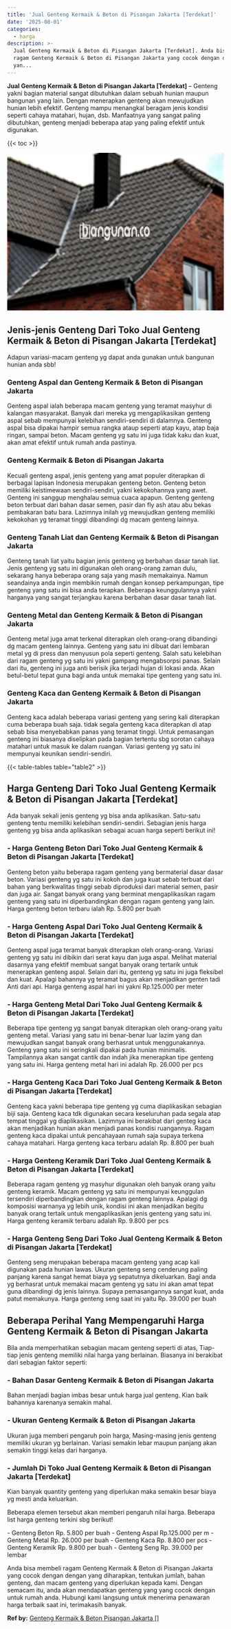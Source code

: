 ```yaml
---
title: 'Jual Genteng Kermaik & Beton di Pisangan Jakarta [Terdekat]'
date: '2025-08-01'
categories:
  - harga
description: >-
  Jual Genteng Kermaik & Beton di Pisangan Jakarta [Terdekat]. Anda bisa membeli
  ragam Genteng Kermaik & Beton di Pisangan Jakarta yang cocok dengan dengan
  yan...
---
```


**Jual Genteng Kermaik & Beton di Pisangan Jakarta \[Terdekat\]** – Genteng yakni bagian material sangat dibutuhkan dalam sebuah hunian maupun bangunan yang lain. Dengan menerapkan genteng akan mewujudkan hunian lebih efektif. Genteng mampu menangkal beragam jenis kondisi seperti cahaya matahari, hujan, dsb. Manfaatnya yang sangat paling dibutuhkan, genteng menjadi beberapa atap yang paling efektif untuk digunakan.

{{< toc >}}

![Jual Genteng Kermaik & Beton di Pisangan Jakarta [Terdekat]](/images/genteng-minimalis-murah08.png)

## Jenis-jenis Genteng Dari Toko Jual Genteng Kermaik & Beton di Pisangan Jakarta \[Terdekat\]

Adapun variasi-macam genteng yg dapat anda gunakan untuk bangunan hunian anda sbb!

### Genteng Aspal dan Genteng Kermaik & Beton di Pisangan Jakarta

Genteng aspal ialah beberapa macam genteng yang teramat masyhur di kalangan masyarakat. Banyak dari mereka yg mengaplikasikan genteng aspal sebab mempunyai kelebihan sendiri-sendiri di dalamnya. Genteng aspal bisa dipakai hampir semua rangka ataup seperti atap kayu, atap baja ringan, sampai beton. Macam genteng yg satu ini juga tidak kaku dan kuat, akan amat efektif untuk rumah anda pastinya.

### Genteng Kermaik & Beton di Pisangan Jakarta

Kecuali genteng aspal, jenis genteng yang amat populer diterapkan di berbagai lapisan Indonesia merupakan genteng beton. Genteng beton memiliki keistimewaan sendiri-sendiri, yakni kekokohannya yang awet. Genteng ini sanggup menghalau semua cuaca apapun. Genteng genteng beton terbuat dari bahan dasar semen, pasir dan fly ash atau abu bekas pembakaran batu bara. Lazimnya inilah yg mewujudkan genteng memiliki kekokohan yg teramat tinggi dibandingi dg macam genteng lainnya.

### Genteng Tanah Liat dan Genteng Kermaik & Beton di Pisangan Jakarta

Genteng tanah liat yaitu bagian jenis genteng yg berbahan dasar tanah liat. Jenis genteng yg satu ini digunakan oleh orang-orang zaman dulu, sekarang hanya beberapa orang saja yang masih memakainya. Namun seandainya anda ingin membikin rumah dengan konsep perkampungan, tipe genteng yang satu ini bisa anda terapkan. Beberapa keunggulannya yakni harganya yang sangat terjangkau karena berbahan dasar dasar tanah liat.

### Genteng Metal dan Genteng Kermaik & Beton di Pisangan Jakarta

Genteng metal juga amat terkenal diterapkan oleh orang-orang dibandingi dg macam genteng lainnya. Genteng yang satu ini dibuat dari lembaran metal yg di press dan menyusun pola seperti genteng. Salah satu kelebihan dari ragam genteng yg satu ini yakni gampang mengabsorpsi panas. Selain dari itu, genteng ini juga anti berisik jika terjadi hujan di lokasi anda. Akan betul-betul tepat guna bagi anda untuk memakai tipe genteng yang satu ini.

### Genteng Kaca dan Genteng Kermaik & Beton di Pisangan Jakarta

Genteng kaca adalah beberapa variasi genteng yang sering kali diterapkan cuma beberapa buah saja. tidak segala genteng kaca diterapkan di atap sebab bisa menyebabkan panas yang teramat tinggi. Untuk pemasangan genteng ini biasanya diselipkan pada bagian tertentu sbg sorotan cahaya matahari untuk masuk ke dalam ruangan. Variasi genteng yg satu ini mempunyai keunikan sendiri-sendiri.

{{< table-tables table="table2" >}}

## Harga Genteng Dari Toko Jual Genteng Kermaik & Beton di Pisangan Jakarta \[Terdekat\]

Ada banyak sekali jenis genteng yg bisa anda aplikasikan. Satu-satu genteng tentu memiliki kelebihan sendiri-sendiri. Sebagian jenis harga genteng yg bisa anda aplikasikan sebagai acuan harga seperti berikut ini!

### \- Harga Genteng Beton Dari Toko Jual Genteng Kermaik & Beton di Pisangan Jakarta \[Terdekat\]

Genteng beton yaitu beberapa ragam genteng yang bermaterial dasar dasar beton. Variasi genteng yg satu ini kokoh dan juga kuat sebab terbuat dari bahan yang berkwalitas tinggi sebab diproduksi dari material semen, pasir dan juga air. Sangat banyak orang yang berminat mengaplikasikan ragam genteng yang satu ini diperbandingkan dengan ragam genteng yang lain. Harga genteng beton terbaru ialah Rp. 5.800 per buah

### \- Harga Genteng Aspal Dari Toko Jual Genteng Kermaik & Beton di Pisangan Jakarta \[Terdekat\]

Genteng aspal juga teramat banyak diterapkan oleh orang-orang. Variasi genteng yg satu ini dibikin dari serat kayu dan juga aspal. Melihat material dasarnya yang efektif membuat sangat banyak orang tertarik untuk menerapkan genteng aspal. Selain dari itu, genteng yg satu ini juga fleksibel dan kuat. Apalagi bahannya yg teramat bagus akan menjadikan genten tadi Anti dari api. Harga genteng aspal hari ini yakni Rp.125.000 per meter

### \- Harga Genteng Metal Dari Toko Jual Genteng Kermaik & Beton di Pisangan Jakarta \[Terdekat\]

Beberapa tipe genteng yg sangat banyak diterapkan oleh orang-orang yaitu genteng metal. Variasi yang satu ini benar-benar luar lazim yang dan mewujudkan sangat banyak orang berhasrat untuk menggunakannya. Genteng yang satu ini seringkali dipakai pada hunian minimalis. Tampilannya akan sangat cantik dan indah jika menerapkan tipe genteng yang satu ini. Harga genteng metal hari ini adalah Rp. 26.000 per pcs

### \- Harga Genteng Kaca Dari Toko Jual Genteng Kermaik & Beton di Pisangan Jakarta \[Terdekat\]

Genteng kaca yakni beberapa tipe genteng yg cuma diaplikasikan sebagian biji saja. Genteng kaca tdk digunakan secara keseluruhan pada segala atap tempat tinggal yg diaplikasikan. Lazimnya ini berakibat dari genteg kaca akan menjadikan hunian akan menjadi panas kondisi ruangannya. Ragam genteng kaca dipakai untuk pencahayaan rumah saja supaya terkena cahaya matahari. Harga genteng kaca terbaru adalah Rp. 8.800 per buah

### \- Harga Genteng Keramik Dari Toko Jual Genteng Kermaik & Beton di Pisangan Jakarta \[Terdekat\]

Beberapa ragam genteng yg masyhur digunakan oleh banyak orang yaitu genteng keramik. Macam genteng yg satu ini mempunyai keunggulan tersendiri diperbandingkan dengan ragam genteng lainnya. Apalagi dg komposisi warnanya yg lebih unik, kondisi ini akan menjadikan begitu banyak orang tertaik untuk mengaplikasikan jenis genteng yang satu ini. Harga genteng keramik terbaru adalah Rp. 9.800 per pcs

### \- Harga Genteng Seng Dari Toko Jual Genteng Kermaik & Beton di Pisangan Jakarta \[Terdekat\]

Genteng seng merupakan beberapa macam genteng yang acap kali digunakan pada hunian lawas. Ukuran genteng seng cenderung paling panjang karena sangat hemat biaya yg sepatutnya dikeluarkan. Bagi anda yg berhasrat untuk memakai macam genteng yg satu ini akan amat tepat guna dibandingi dg jenis lainnya. Supaya pemasangannya sangat kuat, anda patut memakunya. Harga genteng seng saat ini yaitu Rp. 39.000 per buah

## Beberapa Perihal Yang Mempengaruhi Harga Genteng Kermaik & Beton di Pisangan Jakarta

Bila anda memperhatikan sebagian macam genteng seperti di atas, Tiap-tiap jenis genteng memiliki nilai harga yang berlainan. Biasanya ini berakibat dari sebagian faktor seperti:

### \- Bahan Dasar Genteng Kermaik & Beton di Pisangan Jakarta

Bahan menjadi bagian imbas besar untuk harga jual genteng. Kian baik bahannya karenanya semakin mahal.

### \- Ukuran Genteng Kermaik & Beton di Pisangan Jakarta

Ukuran juga memberi pengaruh poin harga, Masing-masing jenis genteng memiliki ukuran yg berlainan. Variasi semakin lebar maupun panjang akan semakin tinggi kelas dari harganya.

### \- Jumlah Di Toko Jual Genteng Kermaik & Beton di Pisangan Jakarta \[Terdekat\]

Kian banyak quantity genteng yang diperlukan maka semakin besar biaya yg mesti anda keluarkan.

Beberapa elemen tersebut akan memberi pengaruh nilai harga. Beberapa list harga genteng terkini sbg berikut!

\- Genteng Beton Rp. 5.800 per buah - Genteng Aspal Rp.125.000 per m - Genteng Metal Rp. 26.000 per buah - Genteng Kaca Rp. 8.800 per pcs - Genteng Keramik Rp. 9.800 per buah - Genteng Seng Rp. 39.000 per lembar

Anda bisa membeli ragam Genteng Kermaik & Beton di Pisangan Jakarta yang cocok dengan dengan yang diharapkan, tentukan jumlah, bahan genteng, dan macam genteng yang diperlukan kepada kami. Dengan semacam itu, anda akan mendapatkan genteng yang yang cocok dengan untuk rumah anda. Hubungi kami langsung untuk menerima penawaran harga terbaik saat ini, terimakasih banyak.

**Ref by:**  [Genteng Kermaik & Beton  Pisangan Jakarta []](https://id.wikipedia.org/wiki/Genteng)
